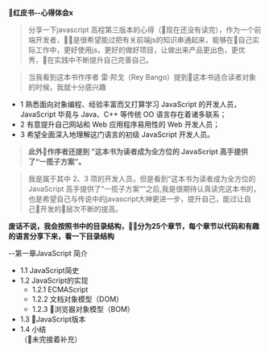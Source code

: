 **红皮书--心得体会x**
>分享一下javascript 高程第三版本的心得（现在还没有读完），作为一个前端开发者，是很希望能过把有关前端js的知识串通起来，能够在自己实际工作中，更好使用js，更好的做好项目，让做出来产品更出色，更优秀，在实践中不断提升自己完善自己。

> 当我看到这本书作序者 雷·邦戈（Rey Bango）提到这本书适合读者对象的时候，我就十分感兴趣
* 1 熟悉面向对象编程、经验丰富而又打算学习 JavaScript 的开发人员，JavaScript 毕竟与 Java、C++ 等传统 OO 语言存在着诸多联系；
* 2 有意提升自己网站和 Web 应用程序易用性的 Web 开发人员；
* 3  希望全面深入地理解这门语言的初级 JavaScript 开发人员。 

>**此外作序者还提到 ”这本书为读者成为全方位的 JavaScript 高手提供了“一揽子方案”。**

> 我是属于其中 2、3 项的开发人员，但是看到“这本书为读者成为全方位的 JavaScript 高手提供了“一揽子方案””之后,我是很期待认真读完这本书的，也是希望自己与传说中的javascript大神更进一步，提升自己，能过让自己开发的层次不断的提高。

**废话不说，我会按照书中的目录结构，分为25个章节，每个章节以代码和有趣的语言分享下来，看一下目录结构**

--第一章JavaScript 简介<br>
   * 1.1 JavaScript简史<br>
   *  1.2 JavaScript的实现<br>
        * 1.2.1 ECMAScript<br>
        * 1.2.2 文档对象模型（DOM）<br>
        * 1.2.3 浏览器对象模型（BOM）<br>
   *  1.3 JavaScript版本<br>
   *  1.4 小结<br>
   （未完接着补充）



